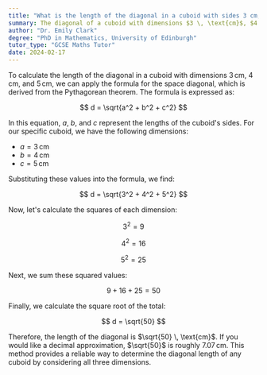 ```yaml
---
title: "What is the length of the diagonal in a cuboid with sides 3 cm, 4 cm, and 5 cm?"
summary: The diagonal of a cuboid with dimensions $3 \, \text{cm}$, $4 \, \text{cm}$, and $5 \, \text{cm}$ is calculated to be $\sqrt{50} \, \text{cm}$.
author: "Dr. Emily Clark"
degree: "PhD in Mathematics, University of Edinburgh"
tutor_type: "GCSE Maths Tutor"
date: 2024-02-17
---
```


To calculate the length of the diagonal in a cuboid with dimensions $3 \, \text{cm}$, $4 \, \text{cm}$, and $5 \, \text{cm}$, we can apply the formula for the space diagonal, which is derived from the Pythagorean theorem. The formula is expressed as:

$$
d = \sqrt{a^2 + b^2 + c^2}
$$

In this equation, $a$, $b$, and $c$ represent the lengths of the cuboid's sides. For our specific cuboid, we have the following dimensions:

- $a = 3 \, \text{cm}$
- $b = 4 \, \text{cm}$
- $c = 5 \, \text{cm}$

Substituting these values into the formula, we find:

$$
d = \sqrt{3^2 + 4^2 + 5^2}
$$

Now, let's calculate the squares of each dimension:

$$
3^2 = 9
$$

$$
4^2 = 16
$$

$$
5^2 = 25
$$

Next, we sum these squared values:

$$
9 + 16 + 25 = 50
$$

Finally, we calculate the square root of the total:

$$
d = \sqrt{50}
$$

Therefore, the length of the diagonal is $\sqrt{50} \, \text{cm}$. If you would like a decimal approximation, $\sqrt{50}$ is roughly $7.07 \, \text{cm}$. This method provides a reliable way to determine the diagonal length of any cuboid by considering all three dimensions.
    